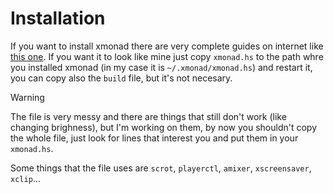 # Installation
If you want to install xmonad there are very complete guides on internet like [this one](https://xmonad.org/INSTALL.html).
If you want it to look like mine just copy `xmonad.hs` to the path whre you installed xmonad (in my case it is `~/.xmonad/xmonad.hs`) and restart it, you can copy also the `build` file, but it's not necesary.

> [!WARNING]
> The file is very messy and there are things that still don't work (like changing brighness), but I'm working on them, by now you shouldn't copy the whole file, just look for lines that interest you and put them in your `xmonad.hs`.
>
> Some things that the file uses are `scrot`, `playerctl`, `amixer`, `xscreensaver`, `xclip`...
